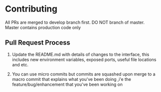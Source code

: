 # Contributing

All PRs are merged to develop branch first. DO NOT branch of master. Master contains production code only



## Pull Request Process

1. Update the README.md with details of changes to the interface, this includes new environment 
   variables, exposed ports, useful file locations and etc.
   
2. You can use micro commits but commits are squashed upon merge to a macro commit that explains what you've been doing ,i'e the feature/bug/enhancement that you've been working on
